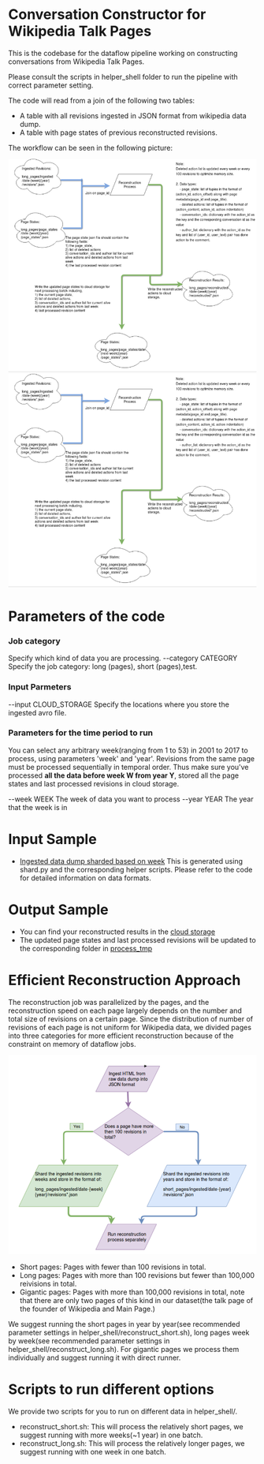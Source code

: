 # Conversation Constructor for Wikipedia Talk Pages

This is the codebase for the dataflow pipeline working on constructing conversations from Wikipedia Talk Pages.

Please consult the scripts in helper_shell folder to run the pipeline with correct parameter setting.

The code will read from a join of the following two tables: 
- A table with all revisions ingested in JSON format from wikipedia data dump.
- A table with page states of previous reconstructed revisions.

The workflow can be seen in the following picture:

![conversation_construction_workflow](docs/dataflow_pipeline.png)
![conversation_construction_workflow](docs/dataflow_pipeline.png)

# Parameters of the code

### Job category
  Specify which kind of data you are processing.
  --category CATEGORY       Specify the job category: long (pages), short (pages),test.

### Input Parmeters
  --input    CLOUD_STORAGE  Specify the locations where you store the ingested avro file. 

### Parameters for the time period to run
  You can select any arbitrary week(ranging from 1 to 53) in 2001 to 2017 to process, using parameters 'week' and 'year'. Revisions from the same page must be processed sequentially in temporal order. Thus make sure you've processed **all the data before week W from year Y**, stored all the page states and last processed revisions in cloud storage.
 
  --week     WEEK           The week of data you want to process
  --year     YEAR           The year that the week is in

# Input Sample
- [Ingested data dump sharded based on week](https://console.cloud.google.com/storage/browser/wikidetox-viz-dataflow/sharded_ingested_short_pages/?project=wikidetox-viz) This is generated using shard.py and the corresponding helper scripts. Please refer to the code for detailed information on data formats.

# Output Sample
- You can find your reconstructed results in the [cloud storage](https://console.cloud.google.com/storage/browser/wikidetox-viz-dataflow/reconstructed_res/?project=wikidetox-viz)
- The updated page states and last processed revisions will be updated to the corresponding folder in [process_tmp](https://console.cloud.google.com/storage/browser/wikidetox-viz-dataflow/process_tmp/?project=wikidetox-viz)

# Efficient Reconstruction Approach

The reconstruction job was parallelized by the pages, and the reconstruction speed on each page largely depends on the number and total size of revisions on a certain page. Since the distribution of number of revisions of each page is not uniform for Wikipedia data, we divided pages into three categories for more efficient reconstruction because of the constraint on memory of dataflow jobs.

![conversation_construction_workflow](docs/general_pipeline.png)

- Short pages: Pages with fewer than 100 revisions in total.
- Long pages: Pages with more than 100 revisions but fewer than 100,000 reivisions in total.
- Gigantic pages: Pages with more than 100,000 revisions in total, note that there are only two pages of this kind in our dataset(the talk page of the founder of Wikipedia and Main Page.)

We suggest running the short pages in year by year(see recommended parameter settings in helper_shell/reconstruct_short.sh), long pages week by week(see recommended parameter settings in helper_shell/reconstruct_long.sh). For gigantic pages we process them individually and suggest running it with direct runner.


# Scripts to run different options

We provide two scripts for you to run on different data in helper_shell/.

- reconstruct_short.sh: This will process the relatively short pages, we suggest running with more weeks(~1 year) in one batch.
- reconstruct_long.sh: This will process the relatively longer pages, we suggest running with one week in one batch.
